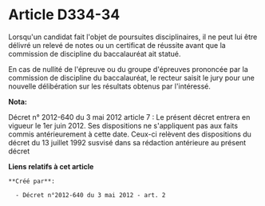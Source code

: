 # Article D334-34

Lorsqu'un candidat fait l'objet de poursuites disciplinaires, il ne peut lui être délivré un relevé de notes ou un certificat
de réussite avant que la commission de discipline du baccalauréat ait statué.

En cas de nullité de l'épreuve ou du groupe d'épreuves prononcée par la commission de discipline du baccalauréat, le recteur
saisit le jury pour une nouvelle délibération sur les résultats obtenus par l'intéressé.

**Nota:**

Décret n° 2012-640 du 3 mai 2012 article 7 : Le présent décret entrera en vigueur le 1er juin 2012. Ses dispositions ne
s'appliquent pas aux faits commis antérieurement à cette date. Ceux-ci relèvent des dispositions du décret du 13 juillet 1992
susvisé dans sa rédaction antérieure au présent décret

**Liens relatifs à cet article**

	**Créé par**:

	  - Décret n°2012-640 du 3 mai 2012 - art. 2
